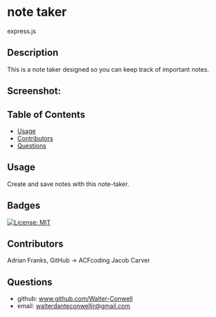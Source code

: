 # note taker

express.js

## Description

This is a note taker designed so you can keep track of important notes.

## Screenshot:

## Table of Contents

- [Usage](#usage)
- [Contributors](#credits)
- [Questions](#gitUser)

## Usage

Create and save notes with this note-taker.

## Badges

[![License: MIT](https://img.shields.io/badge/License-MIT-yellow.svg)](https://opensource.org/licenses/MIT)

## Contributors

Adrian Franks, GitHub -> ACFcoding
Jacob Carver

## Questions

- github: www.github.com/Walter-Conwell
- email: walterdanteconwelljr@gmail.com
